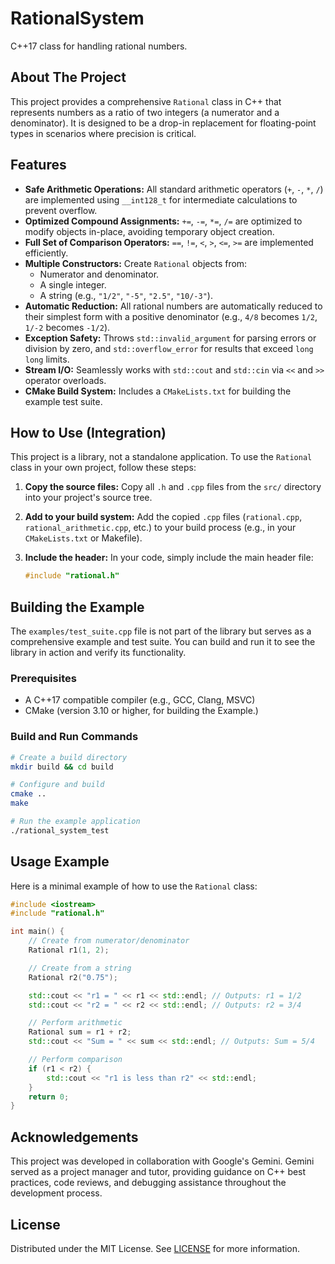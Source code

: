 # RationalSystem

C++17 class for handling rational numbers.

## About The Project

This project provides a comprehensive `Rational` class in C++ that represents numbers as a ratio of two integers (a numerator and a denominator). It is designed to be a drop-in replacement for floating-point types in scenarios where precision is critical.

## Features

*   **Safe Arithmetic Operations:** All standard arithmetic operators (`+`, `-`, `*`, `/`) are implemented using `__int128_t` for intermediate calculations to prevent overflow.
*   **Optimized Compound Assignments:** `+=`, `-=`, `*=`, `/=` are optimized to modify objects in-place, avoiding temporary object creation.
*   **Full Set of Comparison Operators:** `==`, `!=`, `<`, `>`, `<=`, `>=` are implemented efficiently.
*   **Multiple Constructors:** Create `Rational` objects from:
    *   Numerator and denominator.
    *   A single integer.
    *   A string (e.g., `"1/2"`, `"-5"`, `"2.5"`, `"10/-3"`).
*   **Automatic Reduction:** All rational numbers are automatically reduced to their simplest form with a positive denominator (e.g., `4/8` becomes `1/2`, `1/-2` becomes `-1/2`).
*   **Exception Safety:** Throws `std::invalid_argument` for parsing errors or division by zero, and `std::overflow_error` for results that exceed `long long` limits.
*   **Stream I/O:** Seamlessly works with `std::cout` and `std::cin` via `<<` and `>>` operator overloads.
*   **CMake Build System:** Includes a `CMakeLists.txt` for building the example test suite.

## How to Use (Integration)

This project is a library, not a standalone application. To use the `Rational` class in your own project, follow these steps:

1.  **Copy the source files:**
    Copy all `.h` and `.cpp` files from the `src/` directory into your project's source tree.

2.  **Add to your build system:**
    Add the copied `.cpp` files (`rational.cpp`, `rational_arithmetic.cpp`, etc.) to your build process (e.g., in your `CMakeLists.txt` or Makefile).

3.  **Include the header:**
    In your code, simply include the main header file:
    ```cpp
    #include "rational.h"
    ```

## Building the Example

The `examples/test_suite.cpp` file is not part of the library but serves as a comprehensive example and test suite. You can build and run it to see the library in action and verify its functionality.

### Prerequisites

*   A C++17 compatible compiler (e.g., GCC, Clang, MSVC)
*   CMake (version 3.10 or higher, for building the Example.)

### Build and Run Commands
```sh
# Create a build directory
mkdir build && cd build

# Configure and build
cmake ..
make

# Run the example application
./rational_system_test
```

## Usage Example

Here is a minimal example of how to use the `Rational` class:

```cpp
#include <iostream>
#include "rational.h"

int main() {
    // Create from numerator/denominator
    Rational r1(1, 2);

    // Create from a string
    Rational r2("0.75");

    std::cout << "r1 = " << r1 << std::endl; // Outputs: r1 = 1/2
    std::cout << "r2 = " << r2 << std::endl; // Outputs: r2 = 3/4

    // Perform arithmetic
    Rational sum = r1 + r2;
    std::cout << "Sum = " << sum << std::endl; // Outputs: Sum = 5/4

    // Perform comparison
    if (r1 < r2) {
        std::cout << "r1 is less than r2" << std::endl;
    }
    return 0;
}
```

## Acknowledgements

This project was developed in collaboration with Google's Gemini. Gemini served as a project manager and tutor, providing guidance on C++ best practices, code reviews, and debugging assistance throughout the development process.


## License

Distributed under the MIT License. See [LICENSE](./LICENSE) for more information.
```










